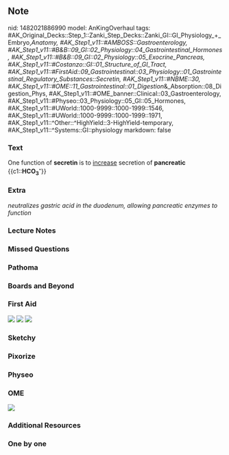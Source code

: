 ## Note
nid: 1482021886990
model: AnKingOverhaul
tags: #AK_Original_Decks::Step_1::Zanki_Step_Decks::Zanki_GI::GI_Physiology_+_Embryo,_Anatomy, #AK_Step1_v11::#AMBOSS::Gastroenterology, #AK_Step1_v11::#B&B::09_GI::02_Physiology::04_Gastrointestinal_Hormones, #AK_Step1_v11::#B&B::09_GI::02_Physiology::05_Exocrine_Pancreas, #AK_Step1_v11::#Costanzo::GI::01_Structure_of_GI_Tract, #AK_Step1_v11::#FirstAid::09_Gastrointestinal::03_Physiology::01_Gastrointestinal_Regulatory_Substances::Secretin, #AK_Step1_v11::#NBME::30, #AK_Step1_v11::#OME::11_Gastrointestinal::01_Digestion_&_Absorption::08_Digestion_Phys, #AK_Step1_v11::#OME_banner::Clinical::03_Gastroenterology, #AK_Step1_v11::#Physeo::03_Physiology::05_GI::05_Hormones, #AK_Step1_v11::#UWorld::1000-9999::1000-1999::1546, #AK_Step1_v11::#UWorld::1000-9999::1000-1999::1971, #AK_Step1_v11::^Other::^HighYield::3-HighYield-temporary, #AK_Step1_v11::^Systems::GI::physiology
markdown: false

### Text
<div>
  One function of <b>secretin</b> is to <u>increase</u> secretion
  of <b>pancreatic</b> {{c1::<b>HCO<sub>3</sub><sup>-</sup></b>}}
</div>

### Extra
<i>neutralizes gastric acid in the duodenum, allowing pancreatic
enzymes to function</i>

### Lecture Notes


### Missed Questions


### Pathoma


### Boards and Beyond


### First Aid
<img src="tmpFF5TLQ.png"> <img src="tmp_vhVs_.png"> <img src=
"tmpZgjCmr.png">

### Sketchy


### Pixorize


### Physeo


### OME
<div class="ome-widget">
  <a href=
  "https://onlinemeded.org/spa/gastroenterology?ref=anki"><img src=
  "_OME_AnkiFlashcards_Topic_1.png"></a>
</div>

### Additional Resources


### One by one

